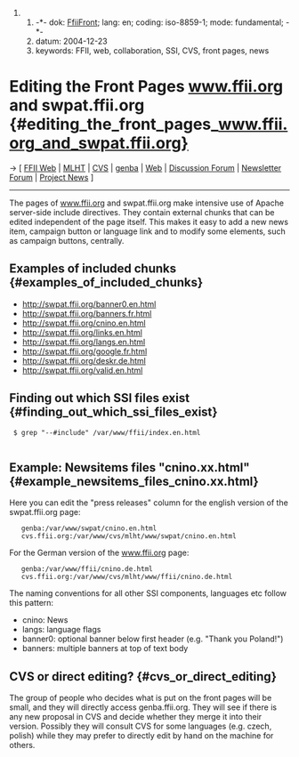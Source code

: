 1.  1.  -\*- dok: [FfiiFront](FfiiFront "wikilink"); lang: en; coding:
        iso-8859-1; mode: fundamental; -\*-
    2.  datum: 2004-12-23
    3.  keywords: FFII, web, collaboration, SSI, CVS, front pages, news

# Editing the Front Pages www.ffii.org and swpat.ffii.org {#editing_the_front_pages_www.ffii.org_and_swpat.ffii.org}

-\> \[ [ FFII Web](WebstylEn "wikilink") \| [ MLHT](MlhtEn "wikilink")
\| [ CVS](CvsadmEn "wikilink") \| [ genba](GenbaEn "wikilink") \| [
Web](WebstylEn "wikilink") \| [Discussion
Forum](http://lists.ffii.org/mailman/lists/webstyl-parl/ "wikilink") \|
[Newsletter
Forum](http://lists.ffii.org/mailman/lists/webstyl-news/ "wikilink") \|
[ Project News](FfiiprojNewsEn "wikilink") \]

------------------------------------------------------------------------

The pages of www.ffii.org and swpat.ffii.org make intensive use of
Apache server-side include directives. They contain external chunks that
can be edited independent of the page itself. This makes it easy to add
a new news item, campaign button or language link and to modify some
elements, such as campaign buttons, centrally.

## Examples of included chunks {#examples_of_included_chunks}

-   <http://swpat.ffii.org/banner0.en.html>
-   <http://swpat.ffii.org/banners.fr.html>
-   <http://swpat.ffii.org/cnino.en.html>
-   <http://swpat.ffii.org/links.en.html>
-   <http://swpat.ffii.org/langs.en.html>
-   <http://swpat.ffii.org/google.fr.html>
-   <http://swpat.ffii.org/deskr.de.html>
-   <http://swpat.ffii.org/valid.en.html>

## Finding out which SSI files exist {#finding_out_which_ssi_files_exist}

` $ grep "--#include" /var/www/ffii/index.en.html`\
`   `

## Example: Newsitems files \"cnino.xx.html\" {#example_newsitems_files_cnino.xx.html}

Here you can edit the \"press releases\" column for the english version
of the swpat.ffii.org page:

`   genba:/var/www/swpat/cnino.en.html`\
`   cvs.ffii.org:/var/www/cvs/mlht/www/swpat/cnino.en.html`

For the German version of the www.ffii.org page:

`   genba:/var/www/ffii/cnino.de.html`\
`   cvs.ffii.org:/var/www/cvs/mlht/www/ffii/cnino.de.html`

The naming conventions for all other SSI components, languages etc
follow this pattern:

-   cnino: News
-   langs: language flags
-   banner0: optional banner below first header (e.g. \"Thank you
    Poland!\")
-   banners: multiple banners at top of text body

## CVS or direct editing? {#cvs_or_direct_editing}

The group of people who decides what is put on the front pages will be
small, and they will directly access genba.ffii.org. They will see if
there is any new proposal in CVS and decide whether they merge it into
their version. Possibly they will consult CVS for some languages (e.g.
czech, polish) while they may prefer to directly edit by hand on the
machine for others.

